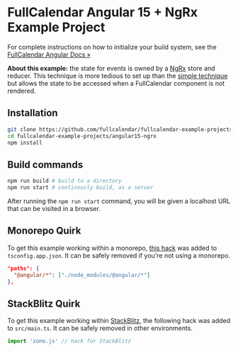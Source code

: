 
# FullCalendar Angular 15 + NgRx Example Project

For complete instructions on how to initialize your build system, see the [FullCalendar Angular Docs &raquo;](https://fullcalendar.io/docs/angular)

**About this example:** the state for events is owned by a [NgRx](https://ngrx.io/) store and reducer. This technique is more tedious to set up than the [simple technique](../angular15) but allows the state to be accessed when a FullCalendar component is not rendered.

## Installation

```bash
git clone https://github.com/fullcalendar/fullcalendar-example-projects.git
cd fullcalendar-example-projects/angular15-ngrx
npm install
```

## Build commands

```bash
npm run build # build to a directory
npm run start # continously build, as a server
```

After running the `npm run start` command, you will be given a localhost URL that can be visited in a browser.

## Monorepo Quirk

To get this example working within a monorepo, [this hack](https://stackoverflow.com/a/61801741/96342) was added to `tsconfig.app.json`. It can be safely removed if you're not using a monorepo.

```json
"paths": {
  "@angular/*": ["./node_modules/@angular/*"]
},
```

## StackBlitz Quirk

To get this example working within [StackBlitz](https://stackblitz.com/), the following hack was added to `src/main.ts`. It can be safely removed in other environments.

```ts
import 'zone.js' // hack for StackBlitz
```
